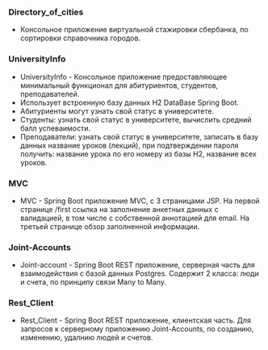 ### Directory_of_cities
+ Консольное приложение виртуальной стажировки сбербанка, по сортировки справочника городов.


### UniversityInfo
+ UniversityInfo - Консольное приложение предоставляющее минимальный функционал для абитуриентов, студентов, преподавателей.
+ Использует встроенную базу данных H2 DataBase Spring Boot.
+ Абитуриенты могут узнать свой статус в университете.
+ Студенты: узнать свой статус в университете, вычислить средний балл успеваимости.
+ Преподаватели: узнать свой статус в университете, записать в базу данных название уроков (лекций),
при подтверждении пароля получить: название урока по его номеру из базы H2, название всех уроков.

### MVC
+ MVC - Spring Boot приложение MVC, с 3 страницами JSP. На первой странице /first ссылка на заполнение анкетных данных с валидацией, в том числе с собственной аннотацией для email. На третьей странице обзор заполненной информации.

### Joint-Accounts
+ Joint-account - Spring Boot REST приложение, серверная часть для взаимодействия с базой данных Postgres. Содержит 2 класса: люди и счета, по принципу связи Many to Many.

### Rest_Client
+ Rest_Client - Spring Boot REST приложение, клиентская часть. Для запросов к серверному приложению Joint-Accounts, по созданию, изменению, удалнию людей и счетов.
